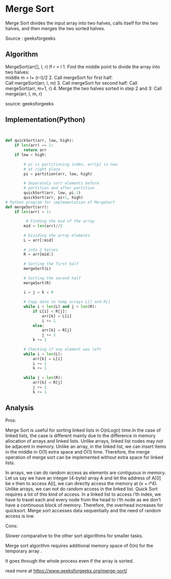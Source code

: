 # Merge Sort

Merge Sort divides the input array into two halves, calls itself for the two halves, and then merges the two sorted halves. 

Source : geeksforgeeks

## Algorithm

MergeSort(arr[], l,  r)
If r > l
     1. Find the middle point to divide the array into two halves:  
             middle m = l+ (r-l)/2
     2. Call mergeSort for first half:   
             Call mergeSort(arr, l, m)
     3. Call mergeSort for second half:
             Call mergeSort(arr, m+1, r)
     4. Merge the two halves sorted in step 2 and 3:
             Call merge(arr, l, m, r)

source: geeksforgeeks

## Implementation(Python)

```python

  
def quickSort(arr, low, high): 
    if len(arr) == 1: 
        return arr 
    if low < high: 
  
        # pi is partitioning index, arr[p] is now 
        # at right place 
        pi = partition(arr, low, high) 
  
        # Separately sort elements before 
        # partition and after partition 
        quickSort(arr, low, pi-1) 
        quickSort(arr, pi+1, high) 
# Python program for implementation of MergeSort
def mergeSort(arr):
    if len(arr) > 1:
 
         # Finding the mid of the array
        mid = len(arr)//2
 
        # Dividing the array elements
        L = arr[:mid]
 
        # into 2 halves
        R = arr[mid:]
 
        # Sorting the first half
        mergeSort(L)
 
        # Sorting the second half
        mergeSort(R)
 
        i = j = k = 0
 
        # Copy data to temp arrays L[] and R[]
        while i < len(L) and j < len(R):
            if L[i] < R[j]:
                arr[k] = L[i]
                i += 1
            else:
                arr[k] = R[j]
                j += 1
            k += 1
 
        # Checking if any element was left
        while i < len(L):
            arr[k] = L[i]
            i += 1
            k += 1
 
        while j < len(R):
            arr[k] = R[j]
            j += 1
            k += 1
```

## Analysis

Pros:

Merge Sort is useful for sorting linked lists in O(nLogn) time.In the case of linked lists, the case is different mainly due to the difference in memory allocation of arrays and linked lists. Unlike arrays, linked list nodes may not be adjacent in memory. Unlike an array, in the linked list, we can insert items in the middle in O(1) extra space and O(1) time. Therefore, the merge operation of merge sort can be implemented without extra space for linked lists.

In arrays, we can do random access as elements are contiguous in memory. Let us say we have an integer (4-byte) array A and let the address of A[0] be x then to access A[i], we can directly access the memory at (x + i*4). Unlike arrays, we can not do random access in the linked list. Quick Sort requires a lot of this kind of access. In a linked list to access i’th index, we have to travel each and every node from the head to i’th node as we don’t have a continuous block of memory. Therefore, the overhead increases for quicksort. Merge sort accesses data sequentially and the need of random access is low.

Cons:

Slower comparative to the other sort algorithms for smaller tasks.

Merge sort algorithm requires additional memory space of 0(n) for the temporary array .

It goes through the whole process even if the  array is sorted.

read more at https://www.geeksforgeeks.org/merge-sort/

